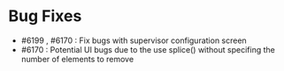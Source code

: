 # Bug Fixes

- #6199 , #6170 : Fix bugs with supervisor configuration screen
- #6170 : Potential UI bugs due to the use splice() without specifing the number of elements to remove 
